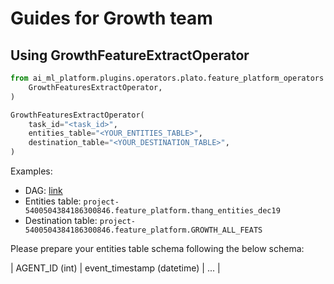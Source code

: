 # Guides for Growth team

## Using GrowthFeatureExtractOperator

```python
from ai_ml_platform.plugins.operators.plato.feature_platform_operators import (
    GrowthFeaturesExtractOperator,
)

GrowthFeaturesExtractOperator(
    task_id="<task_id>",
    entities_table="<YOUR_ENTITIES_TABLE>",
    destination_table="<YOUR_DESTINATION_TABLE>",
)
```

Examples:

* DAG: [link](https://airflow-vnc.mservice.io/dags/ai\_ml\_platform\_example\_combine\_feature/grid)
* Entities table: `project-5400504384186300846.feature_platform.thang_entities_dec19`
* Destination table: `project-5400504384186300846.feature_platform.GROWTH_ALL_FEATS`

Please prepare your entities table schema following the below schema:

\| AGENT\_ID (int) | event\_timestamp (datetime) | ... |

